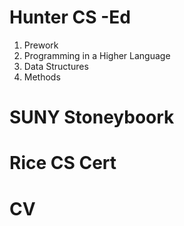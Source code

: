 # Hunter CS -Ed
1. Prework
1. Programming in a Higher Language
1. Data Structures
1. Methods


# SUNY Stoneyboork


# Rice CS Cert

# CV
